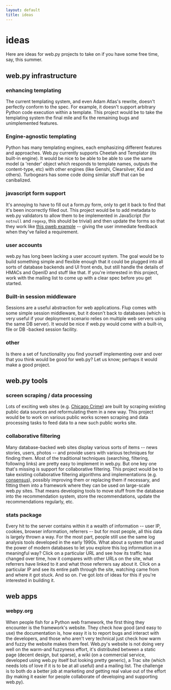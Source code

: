 ```yaml
---
layout: default
title: ideas
---
```


# ideas

Here are ideas for web.py projects to take on if you have some free time, say, this summer.

## web.py infrastructure

### enhancing templating

The current templating system, and even Adam Atlas's rewrite, doesn't perfectly conform to the spec. For example, it doesn't support arbitrary Python code execution within a template. This project would be to take the templating system the final mile and fix the remaining bugs and unimplemented features.

### Engine-agnostic templating

Python has many templating engines, each emphasizing different features and approaches. Web.py currently supports Cheetah and Templator (its built-in engine). It would be nice to be able to be able to use the same model (a 'render' object which responds to template names, outputs the content-type, etc) with other engines (like Genshi, Clearsilver, Kid and others). Turbogears has some code doing similar stuff that can be canibalized.

### javascript form support

It's annoying to have to fill out a form.py form, only to get it back to find that it's been incorrectly filled out. This project would be to add metadata to web.py validators to allow them to be implemented in JavaScript (for `notnull` and `regexp`, this should be trivial) and then update the forms so that they work like [this qweb example][q] -- giving the user immediate feedback when they've failed a requirement.

  [q]: http://notabug.com/qweb/bbbbb

### user accounts

web.py has long been lacking a user account system. The goal would be to build something simple and flexible enough that it could be plugged into all sorts of database backends and UI front ends, but still handle the details of HMACs and OpenID and stuff like that. If you're interested in this project, work with the mailing list to come up with a clear spec before you get started.

### Built-in session middleware

Sessions are a useful abstraction for web applications. Flup comes with some simple session middleware, but it doesn't back to databases (which is very useful if your deployment scenario relies on multiple web servers using the same DB server). It would be nice if web.py would come with a built-in, file or DB -backed session facility.

### other

Is there a set of functionality you find yourself implementing over and over that you think would be good for web.py? Let us know; perhaps it would make a good project.

## web.py tools

### screen scraping / data processing

Lots of exciting web sites (e.g. [Chicago Crime][cc]) are built by scraping existing public data sources and reformulating them in a new way. This project would be to work on various public works screen scraping and data processing tasks to feed data to a new such public works site.

  [cc]: http://chicagocrime.org/

### collaborative filtering

Many database-backed web sites display various sorts of items -- news stories, users, photos -- and provide users with various techniques for finding them. Most of the traditional techniques (searching, filtering, following links) are pretty easy to implement in web.py. But one key one that's missing is support for collaborative filtering. This project would be to take existing collaborative filtering algorithms and implementations (e.g. [consensus][c]), possibly improving them or replacing them if necessary, and fitting them into a framework where they can be used on large-scale web.py sites. That means developing tools to move stuff from the database into the recommendation system, store the recommendations, update the recommendations regularly, etc.

  [c]: http://exogen.case.edu/projects/consensus/

### stats package

Every hit to the server contains within it a wealth of information -- user IP, cookies, browser information, referrers -- but for most people, all this data is largely thrown a way. For the most part, people still use the same log analysis tools developed in the early 1990s. What about a system that used the power of modern databases to let you explore this log information in a meaningful way? Click on a particular URL and see how its traffic has changed over time, how it compares with other URLs on the site, what referrers have linked to it and what those referrers say about it. Click on a particular IP and see its entire path through the site, watching came from and where it got stuck. And so on. I've got _lots_ of ideas for this if you're interested in building it.

## web apps

### webpy.org

When people fish for a Python web framework, the first thing they encounter is the framework's website. They check how good (and easy to use) the documentation is, how easy it is to report bugs and interact with the developers, and those who aren't very technical just check how warm and fuzzy the website makes them feel. Web.py's website is not doing very well on the warm-and fuzzyness effort, it's distributed between a static page (decent design, but sparse), a wiki (on a commercial service, developed using web.py itself but looking pretty generic), a Trac site (which needs lots of love if it is to be at all useful) and a mailing list. The challenge is to both do a better job at marketing _and_ getting real value out of the effort (by making it easier for people collaborate of developing and supporting web.py).